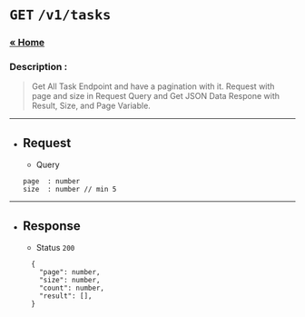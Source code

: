 # `GET` `/v1/tasks`

### [&laquo; Home](../README.md)

### Description :

> Get All Task Endpoint and have a pagination with it. Request with page and size in Request Query and Get JSON Data Respone with Result, Size, and Page Variable.

---

- ## Request
  - Query
  ```
  page  : number
  size  : number // min 5
  ```

---

- ## Response
  - Status `200`
  ```jsonc
    {
      "page": number,
      "size": number,
      "count": number,
      "result": [],
    }
  ```
